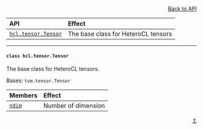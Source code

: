 <a name="top"></a>

<p align="right"><a href="README.md">Back to API</a></p>

| API | Effect |
| :-- | :-- |
| [```hcl.tensor.Tensor```](#tensor) | The base class for HeteroCL tensors |

***

#### <a name="tensor">```class hcl.tensor.Tensor```</a> 
The base class for HeteroCL tensors.

Bases: `tvm.tensor.Tensor`

| Members | Effect |
| :-- | :-- |
| [`ndim`](#ndim) | Number of dimension |


<p align="right"><a href="#top">↥</a></p>
